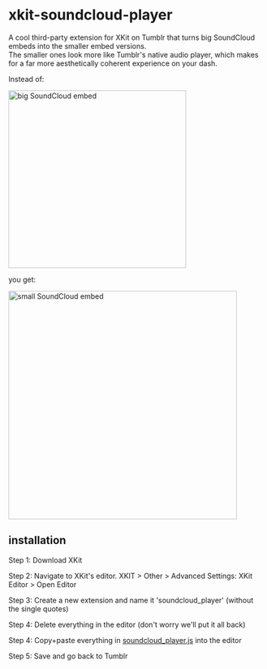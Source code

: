 # xkit-soundcloud-player

A cool third-party extension for XKit on Tumblr that turns big SoundCloud embeds into the smaller embed versions. <br>
The smaller ones look more like Tumblr's native audio player, which makes for a far more aesthetically coherent experience on your dash.



Instead of:

<img src="http://68.media.tumblr.com/9205033b6601305a61c487408318d90f/tumblr_okdja17MPx1rjdup1o1_1280.png" alt="big SoundCloud embed" width="350px">

you get:

<img src="http://68.media.tumblr.com/b2c9f0cc3d86e42c68b7d4ffcc555290/tumblr_okdja17MPx1rjdup1o2_1280.png" alt="small SoundCloud embed" width="450px">

## installation

Step 1: Download XKit

Step 2: Navigate to XKit's editor. XKIT > Other > Advanced Settings: XKit Editor > Open Editor

Step 3: Create a new extension and name it 'soundcloud_player' (without the single quotes)

Step 4: Delete everything in the editor (don't worry we'll put it all back)

Step 4: Copy+paste everything in <a href="">soundcloud_player.js</a> into the editor

Step 5: Save and go back to Tumblr


